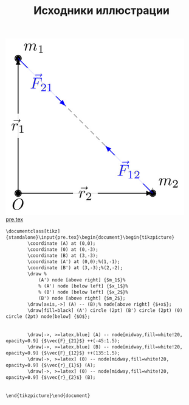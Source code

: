 ﻿---
title: "Исходники иллюстрации"
type: "notpost"
---
<a class="imag2" href="/cook/gallery/tikzpicture_8b660f8b9295a0eb0b6f8688f6a70698.tex"><img src="/cook/gallery/tikzpicture_8b660f8b9295a0eb0b6f8688f6a70698.pdf.jpg" alt=""></a>
<a href="/cook/gallery/pre">pre.tex</a>
<pre><code class="language-latex">\documentclass[tikz]{standalone}\input{pre.tex}\begin{document}\begin{tikzpicture}
		\coordinate (A) at (0,0);
		\coordinate (0) at (0,-3);
		\coordinate (B) at (3,-3);
		\coordinate (A') at (0,0);%(1,-1);
		\coordinate (B') at (3,-3);%(2,-2);
		\draw %
			(A') node [above right] {$m_1$}%
			% (A') node [below left] {$x_1$}%
			% (B') node [below left] {$x_2$}%
			(B') node [above right] {$m_2$};
		\draw[axis,->] (A) -- (B);% node[above right] {$+x$};
		\draw[fill=black] (A') circle (2pt) (B') circle (2pt) (0) circle (2pt) node[below] {$O$};


		\draw[->, >=latex,blue] (A) -- node[midway,fill=white!20, opacity=0.9] {$\vec{F}_{21}$} ++(-45:1.5);
		\draw[->, >=latex,blue] (B) -- node[midway,fill=white!20, opacity=0.9] {$\vec{F}_{12}$} ++(135:1.5);
		\draw[->, >=latex] (0) -- node[midway,fill=white!20, opacity=0.9] {$\vec{r}_{1}$} (A);
		\draw[->, >=latex] (0) -- node[midway,fill=white!20, opacity=0.9] {$\vec{r}_{2}$} (B);

	
\end{tikzpicture}\end{document}</code></pre>